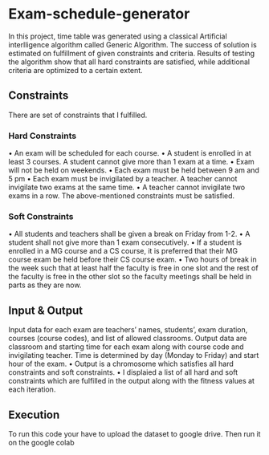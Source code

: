 # Exam-schedule-generator
In this project, time table was generated using a classical Artificial interlligence algorithm called Generic Algorithm. 
The success of solution is estimated on fulfillment of given constraints and criteria. Results of testing the algorithm show that all hard constraints are satisfied, while additional criteria are optimized to a certain extent.

## Constraints
There are set of constraints that I fulfilled.

### Hard Constraints
• An exam will be scheduled for each course.
• A student is enrolled in at least 3 courses. A student cannot give more than 1 exam at a time.
• Exam will not be held on weekends.
• Each exam must be held between 9 am and 5 pm
• Each exam must be invigilated by a teacher. A teacher cannot invigilate two exams at the same
time.
• A teacher cannot invigilate two exams in a row.
The above-mentioned constraints must be satisfied.

### Soft Constraints
• All students and teachers shall be given a break on Friday from 1-2.
• A student shall not give more than 1 exam consecutively.
• If a student is enrolled in a MG course and a CS course, it is preferred that their MG course exam be held before their CS course exam. 
• Two hours of break in the week such that at least half the faculty is free in one slot and the rest of the faculty is free in the other slot so the faculty meetings shall be held in parts as they are now.

## Input & Output
Input data for each exam are teachers’ names, students’, exam duration, courses (course codes), and list of allowed classrooms.
Output data are classroom and starting time for each exam along with course code and invigilating teacher. Time is determined by day (Monday to Friday) and start hour of the exam.
• Output is a chromosome which satisfies all hard constraints and soft constraints. 
• I displaied a list of all hard and soft constraints which are fulfilled in the output along with the fitness values at each iteration.

## Execution
To run this code your have to upload the dataset to google drive. Then run it on the google colab
